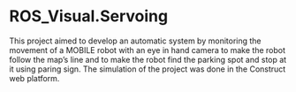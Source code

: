 # ROS_Visual.Servoing
This project aimed to develop an automatic system by monitoring the movement of a MOBILE robot with an eye in hand camera to make the robot follow the map’s line and to make the robot find the parking spot and stop at it using paring sign. The simulation of the project was done in the Construct web platform.
